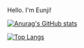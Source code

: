 Hello. I'm Eunji!

[![Anurag's GitHub stats](https://github-readme-stats.vercel.app/api?username=Liszt31&count_private=true&show_icons=true&theme=aura)](https://github.com/anuraghazra/github-readme-stats)

[![Top Langs](https://github-readme-stats.vercel.app/api/top-langs/?username=Liszt31&layout=compact&theme=aura)](https://github.com/anuraghazra/github-readme-stats)
